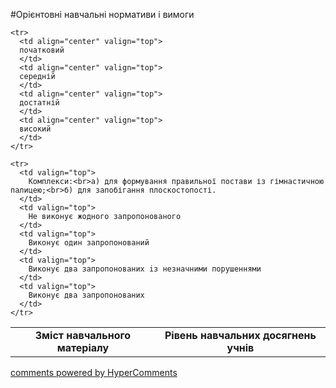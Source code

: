 <div id="hypercomments_widget" class="js-hypercomments-widget invisible"></div>

#Орієнтовні навчальні нормативи і вимоги

<table>
  <body>
    <tr>
      <td align="center" valign="top" rowspan="2">
        <b>Зміст навчального матеріалу</b>
      </td>
      <td align="center" valign="top" colspan="4">
        <b>Рівень навчальних  досягнень учнів</b>
      </td>
    </tr>

    <tr>
      <td align="center" valign="top">
      початковий
      </td>
      <td align="center" valign="top">
      середній
      </td>
      <td align="center" valign="top">
      достатній
      </td>
      <td align="center" valign="top">
      високий
      </td>
    </tr>

    <tr>
      <td valign="top">
        Комплекси:<br>а) для формування правильної постави із гімнастичною палицею;<br>б) для запобігання плоскостопості.
      </td>
      <td valign="top">
        Не виконує жодного запропонованого
      </td>
      <td valign="top">
        Виконує один запропонований
      </td>
      <td valign="top">
        Виконує два запропонованих iз незначними порушеннями
      </td>
      <td valign="top">
        Виконує два запропонованих
      </td>
    </tr>

  </body>
</table>


<div class="js-hypercomments-container">
    <a href="http://hypercomments.com" class="hc-link" title="comments widget">comments powered by HyperComments</a>
</div>